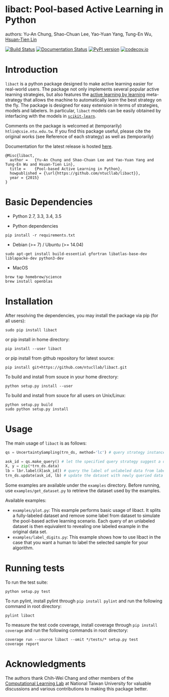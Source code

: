 # libact: Pool-based Active Learning in Python

authors: Yu-An Chung, Shao-Chuan Lee, Yao-Yuan Yang, Tung-En Wu, [Hsuan-Tien Lin](http://www.csie.ntu.edu.tw/~htlin)

[![Build Status](https://travis-ci.org/ntucllab/libact.svg)](https://travis-ci.org/ntucllab/libact)
[![Documentation Status](https://readthedocs.org/projects/libact/badge/?version=latest)](http://libact.readthedocs.org/en/latest/?badge=latest)
[![PyPI version](https://badge.fury.io/py/libact.svg)](https://badge.fury.io/py/libact)
[![codecov.io](https://codecov.io/github/ntucllab/libact/coverage.svg?branch=master)](https://codecov.io/github/ntucllab/libact?branch=master)

# Introduction

`libact` is a python package designed to make active learning easier for real-world users. The package not only implements several popular active learning strategies, but also features the [active learning by learning](http://www.csie.ntu.edu.tw/~htlin/paper/doc/aaai15albl.pdf) meta-strategy that allows the machine to automatically *learn* the best strategy on the fly. The package is designed for easy extension in terms of strategies, models and labelers. In particular, `libact` models can be easily obtained by interfacing with the models in [`scikit-learn`](http://scikit-learn.org/).

Comments on the package is welcomed at (temporarily) `htlin@csie.ntu.edu.tw`. If you find this package useful, please cite the original works (see Reference of each strategy) as well as (temporarily)

Documentation for the latest release is hosted [here](http://libact.readthedocs.org/en/latest/).

```
@Misc{libact,
  author =   {Yu-An Chung and Shao-Chuan Lee and Yao-Yuan Yang and Tung-En Wu and Hsuan-Tien Lin},
  title =    {Pool-based Active Learning in Python},
  howpublished = {\url{https://github.com/ntucllab/libact}},
  year = {2015}
}
```

# Basic Dependencies

* Python 2.7, 3.3, 3.4, 3.5

* Python dependencies
```
pip install -r requirements.txt
```

* Debian (>= 7) / Ubuntu (>= 14.04)
```
sudo apt-get install build-essential gfortran libatlas-base-dev liblapacke-dev python3-dev
```

* MacOS
```
brew tap homebrew/science
brew install openblas
```

# Installation

After resolving the dependencies, you may install the package via pip (for all users):
```
sudo pip install libact
```

or pip install in home directory:
```
pip install --user libact
```

or pip install from github repository for latest source:
```
pip install git+https://github.com/ntucllab/libact.git
```

To build and install from souce in your home directory:
```
python setup.py install --user
```

To build and install from souce for all users on Unix/Linux:
```
python setup.py build
sudo python setup.py install
```

# Usage

The main usage of `libact` is as follows:

```python
qs = UncertaintySampling(trn_ds, method='lc') # query strategy instance

ask_id = qs.make_query() # let the specified query strategy suggest a data to query
X, y = zip(*trn_ds.data)
lb = lbr.label(X[ask_id]) # query the label of unlabeled data from labeler instance
trn_ds.update(ask_id, lb) # update the dataset with newly queried data
```

Some examples are available under the `examples` directory. Before running, use
`examples/get_dataset.py` to retrieve the dataset used by the examples.

Available examples:

  - `examples/plot.py`: This example performs basic usage of libact. It splits
    a fully-labeled dataset and remove some label from dataset to simulate
    the pool-based active learning scenario. Each query of an unlabeled dataset is then equivalent to revealing one labeled example in the original data set.
  - `examples/label_digits.py`: This example shows how to use libact in the case
    that you want a human to label the selected sample for your algorithm.

# Running tests

To run the test suite:

```
python setup.py test
```

To run pylint, install pylint through ```pip install pylint``` and run the following command in root directory:

```
pylint libact
```

To measure the test code coverage, install coverage through ```pip install coverage``` and run the following commands in root directory:

```
coverage run --source libact --omit */tests/* setup.py test
coverage report
```

# Acknowledgments

The authors thank Chih-Wei Chang and other members of the [Computational Learning Lab](https://learner.csie.ntu.edu.tw/) at National Taiwan University for valuable discussions and various contributions to making this package better.
